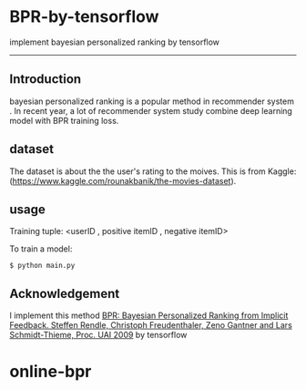 # BPR-by-tensorflow

implement bayesian personalized ranking by tensorflow

-----------------------------------------------------------------------------

## Introduction
bayesian personalized ranking is a popular method in recommender system .
In recent year, a lot of recommender system study combine deep learning model with BPR training loss.

## dataset
The dataset is about the the user's rating to the moives. This is from Kaggle:(https://www.kaggle.com/rounakbanik/the-movies-dataset).

## usage

Training tuple:
	<userID , positive itemID , negative itemID>
   
To train a model:
	
    $ python main.py
    
## Acknowledgement
I implement this method [BPR: Bayesian Personalized Ranking from Implicit Feedback. Steffen Rendle, Christoph Freudenthaler, Zeno Gantner and Lars Schmidt-Thieme, Proc. UAI 2009](https://arxiv.org/ftp/arxiv/papers/1205/1205.2618.pdf) by tensorflow
# online-bpr
